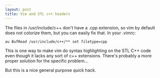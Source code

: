 ```yaml
---
layout: post
title: Vim and STL c++ headers
---
```


The files in /usr/include/c++ don't have a .cpp extension, so vim by default
does not colorize them, but you can easily fix that.  In your .vimrc:

```
au BufRead /usr/include/c++/** set filetype=cpp
```

This is one way to make vim do syntax highlighting on the STL C++ code even
though it lacks any sort of c++ extensions.  There's probably a more proper
solution for the specific problem...

But this is a nice general purpose quick hack.
